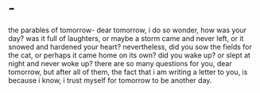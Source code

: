 # -
the parables of tomorrow-
dear tomorrow,
i do so wonder,
how was your day?
was it full of laughters,
or maybe a storm came and never left, 
or  it snowed and hardened your heart?
nevertheless, 
did you sow the fields for the cat,
or perhaps 
it came home on its own?
did you wake up?
or slept at night and never woke up?
there are so many questions for you, dear tomorrow,
but after all of them,
the fact that i am writing a letter to you,
is because i know,
i trust myself for tomorrow
to be another day.
